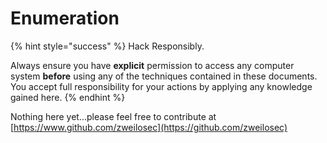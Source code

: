 # Enumeration

{% hint style="success" %}
Hack Responsibly.

Always ensure you have **explicit** permission to access any computer system **before** using any of the techniques contained in these documents. You accept full responsibility for your actions by applying any knowledge gained here.‌
{% endhint %}

Nothing here yet...please feel free to contribute at [https://www.github.com/zweilosec](https://github.com/zweilosec)​

